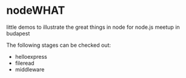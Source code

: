 nodeWHAT
========

little demos to illustrate the great things in node for node.js meetup in budapest


The following stages can be checked out:
* helloexpress
* fileread
* middleware